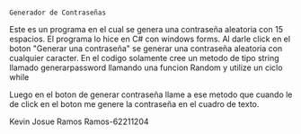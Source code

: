                                                                      Generador de Contraseñas 
Este es un programa en el cual se genera una contraseña aleatoria con 15 espacios. El programa lo hice en C# con windows forms. Al darle click en el boton "Generar una contraseña" se generar una contraseña aleatoria con cualquier caracter. En el codigo solamente  cree un metodo de tipo string llamado generarpassword llamando una funcion Random y utilize un ciclo while 

Luego en el boton de generar contraseña llame a ese metodo que cuando le de click en el boton me genere la contraseña en el cuadro de texto. 

Kevin Josue Ramos Ramos-62211204
